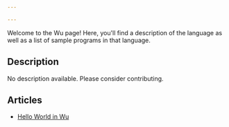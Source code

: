 ```yaml
---

---
```


Welcome to the Wu page! Here, you'll find a description of the language as well as a list of sample programs in that language.

## Description

No description available. Please consider contributing.

## Articles

- [Hello World in Wu](https://sampleprograms.io/projects/hello-world/wu)